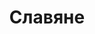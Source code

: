 --- 
title: "Славяне" 
site: "http://www.slaviane.com.ua" 
town: "Севастополь" 
tel: ["(0692)54-00-20, (0692)54-74-66, +7(978)74 07 595, +7(978)82 72 178"] 
address: "Россия, АР Крым, г. Севастополь, ул. Ленина 64" 
mail: "slaviane-an@rambler.ru" 
--- 